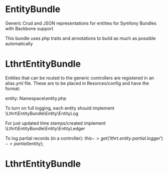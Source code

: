 # EntityBundle
Generic Crud and JSON representations for entities for Symfony Bundles with Backbone support

This bundle uses php traits and annotations to build as much as possible automatically
# LthrtEntityBundle

Entities that can be routed to the generic controllers are registered in an alias.yml file.
These are to be placed in Resorces/config and have the format:

entity: Namespace\entity.php

To turn on full logging, each entity should 
implement \Lthrt\EntityBundle\Entity\EntityLog

For just updated time stamps/created
implement \Lthrt\EntityBundle\Entity\EntityLedger

To log partial records (in a controller):
        $this->get('lthrt.entity.partial.logger')->partial($entity);
# LthrtEntityBundle
